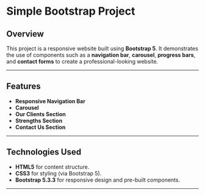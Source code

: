 # Simple Bootstrap Project

## Overview

This project is a responsive website built using **Bootstrap 5**. It demonstrates the use of components such as a **navigation bar**, **carousel**, **progress bars**, and **contact forms** to create a professional-looking website.

---

## Features

- **Responsive Navigation Bar**
- **Carousel**
- **Our Clients Section**
- **Strengths Section**
- **Contact Us Section**

---

## Technologies Used

- **HTML5** for content structure.
- **CSS3** for styling (via Bootstrap 5).
- **Bootstrap 5.3.3** for responsive design and pre-built components.

---



